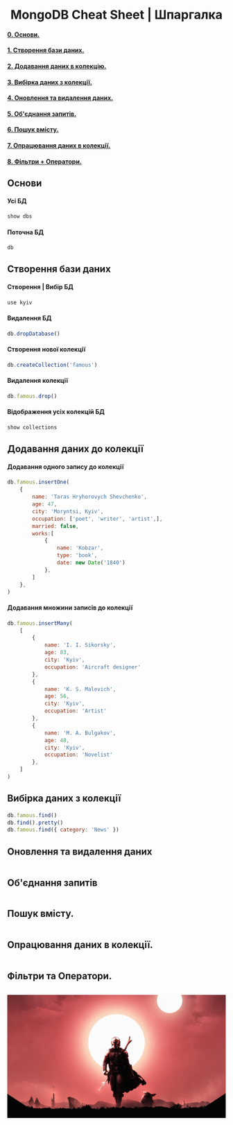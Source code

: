<h1 align=center>MongoDB Cheat Sheet | Шпаргалка</h1> 

#### [0. Основи.](#0)
#### [1. Створення бази даних.](#1)
#### [2. Додавання даних в колекцію.](#2)
#### [3. Вибірка даних з колекції.](#3)
#### [4. Оновлення та видалення даних.](#4)
#### [5. Об'єднання запитів.](#5)
#### [6. Пошук вмісту.](#6)
#### [7. Опрацювання даних в колекції.](#7)
#### [8. Фільтри + Оператори.](#8)

##
##

## <a name="0" id="0" align="center">Основи</a>
#### Усі БД
```javascript
show dbs
```
#### Поточна БД
```javascript
db
```

## <a name="1" align="center">Створення бази даних</a>
#### Створення | Вибір БД
```javascript
use kyiv     
```
#### Видалення БД
```javascript
db.dropDatabase()
```
#### Створення нової колекції
```javascript
db.createCollection('famous')
```
#### Видалення колекції
```javascript
db.famous.drop()
```
#### Відображення усіх колекцій БД
```javascript
show collections  
```

## <a name="2" >Додавання даних до колекції</a>
#### Додавання одного запису до колекції
```javascript
db.famous.insertOne(
    {
        name: 'Taras Hryhorovych Shevchenko',
        age: 47,
        city: 'Moryntsi, Kyiv',
        occupation: ['poet', 'writer', 'artist',],
        married: false,
        works:[
            {
                name: 'Kobzar',
                type: 'book',
                date: new Date('1840')
            },
        ]
    },
)
```
#### Додавання множини записів до колекції
```javascript
db.famous.insertMany(
    [
        {
            name: 'I. I. Sikorsky',
            age: 83,
            city: 'Kyiv',
            occupation: 'Aircraft designer'
        },
        {
            name: 'K. S. Malevich',
            age: 56,
            city: 'Kyiv',
            occupation: 'Artist'
        },
        {
            name: 'M. A. Bulgakov',
            age: 48,
            city: 'Kyiv',
            occupation: 'Novelist'
        },
    ]
)
```



## <a name="3" >Вибірка даних з колекції</a>
```javascript
db.famous.find()
db.find().pretty()
db.famous.find({ category: 'News' })
```

## <a name="4">Оновлення та видалення даних</a>
```javascript 

```

## <a name="5">Об'єднання запитів</a>
```javascript

```

## <a name="6">Пошук вмісту.</a>
```javascript

```

## <a name="7">Опрацювання даних в колекції.</a>
```javascript

```

## <a name="8">Фільтри та Оператори.</a>
```javascript

```
![](./mandalorian.jpg)